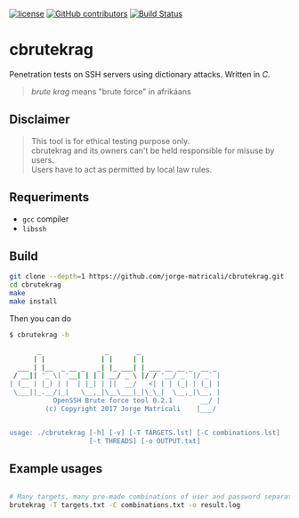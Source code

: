 [![license](https://img.shields.io/github/license/jorge-matricali/cbrutekrag.svg)](https://jorge-matricali.mit-license.org/2017) [![GitHub contributors](https://img.shields.io/github/contributors/jorge-matricali/cbrutekrag.svg)](https://github.com/jorge-matricali/cbrutekrag/graphs/contributors) [![Build Status](https://travis-ci.org/jorge-matricali/cbrutekrag.svg?branch=master)](https://travis-ci.org/jorge-matricali/cbrutekrag)

# cbrutekrag
Penetration tests on SSH servers using dictionary attacks. Written in _C_.

> _brute krag_ means "brute force" in afrikáans

## Disclaimer
>This tool is for ethical testing purpose only.   
>cbrutekrag and its owners can't be held responsible for misuse by users.   
>Users have to act as permitted by local law rules.

## Requeriments
* `gcc` compiler
* `libssh`

## Build
```bash
git clone --depth=1 https://github.com/jorge-matricali/cbrutekrag.git
cd cbrutekrag
make
make install
```
Then you can do
```bash
$ cbrutekrag -h

       _                _       _
      | |              | |     | |
  ___ | |__  _ __ _   _| |_ ___| | ___ __ __ _  __ _
 / __|| '_ \| '__| | | | __/ _ \ |/ / '__/ _` |/ _` |
| (__ | |_) | |  | |_| | ||  __/   <| | | (_| | (_| |
 \___||_.__/|_|   \__,_|\__\___|_|\_\_|  \__,_|\__, |
           OpenSSH Brute force tool 0.2.1       __/ |
         (c) Copyright 2017 Jorge Matricali    |___/


usage: ./cbrutekrag [-h] [-v] [-T TARGETS.lst] [-C combinations.lst]
                    [-t THREADS] [-o OUTPUT.txt]
```

## Example usages
```bash

# Many targets, many pre-made combinations of user and password separated by space.
brutekrag -T targets.txt -C combinations.txt -o result.log
```
